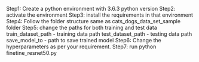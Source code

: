 Step1:
Create a python environment with 3.6.3 python version
Step2:
activate the environment
Step3:
install the requirements in that environment
Step4:
Follow the folder structure same as cats_dogs_data_set_sample folder 
Step5:
change the paths for both training and test data
train_dataset_path - training data path
test_dataset_path - testing data path
save_model_to - path to save trained model
Step6:
Change the hyperparameters as per your requirement.
Step7:
run python finetine_resnet50.py
